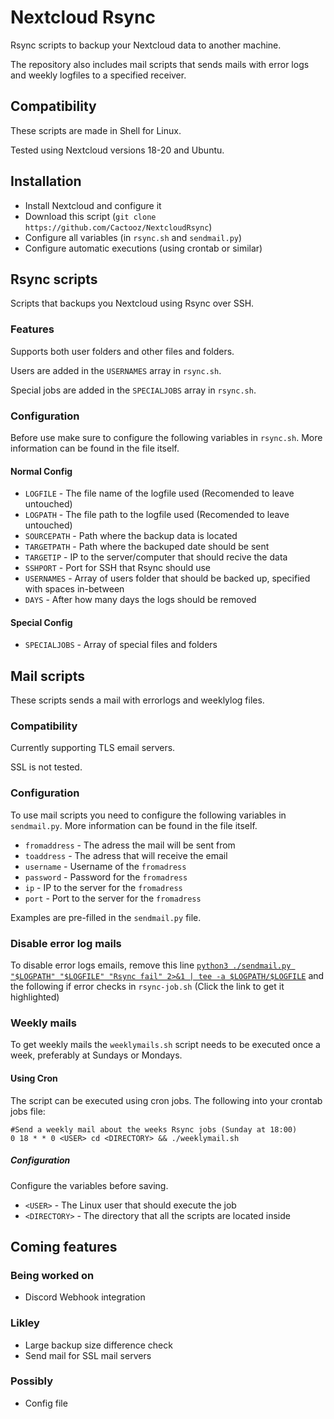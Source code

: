 # Nextcloud Rsync
Rsync scripts to backup your Nextcloud data to another machine.

The repository also includes mail scripts that sends mails with error logs and weekly logfiles to a specified receiver.

## Compatibility
These scripts are made in Shell for Linux.

Tested using Nextcloud versions 18-20 and Ubuntu.

## Installation
* Install Nextcloud and configure it
* Download this script (`git clone https://github.com/Cactooz/NextcloudRsync`)
* Configure all variables (in `rsync.sh` and `sendmail.py`)
* Configure automatic executions (using crontab or similar)

## Rsync scripts
Scripts that backups you Nextcloud using Rsync over SSH.

### Features
Supports both user folders and other files and folders.

Users are added in the `USERNAMES` array in `rsync.sh`.

Special jobs are added in the `SPECIALJOBS` array in `rsync.sh`.

### Configuration
Before use make sure to configure the following variables in `rsync.sh`.
More information can be found in the file itself.

#### Normal Config
* `LOGFILE` - The file name of the logfile used (Recomended to leave untouched)
* `LOGPATH` - The file path to the logfile used (Recomended to leave untouched)
* `SOURCEPATH` - Path where the backup data is located
* `TARGETPATH` - Path where the backuped date should be sent
* `TARGETIP` - IP to the server/computer that should recive the data
* `SSHPORT` - Port for SSH that Rsync should use
* `USERNAMES` - Array of users folder that should be backed up, specified with spaces in-between
* `DAYS` - After how many days the logs should be removed

#### Special Config
* `SPECIALJOBS` - Array of special files and folders

## Mail scripts
These scripts sends a mail with errorlogs and weeklylog files.

### Compatibility
Currently supporting TLS email servers.

SSL is not tested.

### Configuration
To use mail scripts you need to configure the following variables in `sendmail.py`.
More information can be found in the file itself.

* `fromaddress` - The adress the mail will be sent from
* `toaddress` - The adress that will receive the email
* `username` - Username of the `fromadress`
* `password` - Password for the `fromadress`
* `ip` - IP to the server for the `fromadress`
* `port` - Port to the server for the `fromadress`

Examples are pre-filled in the `sendmail.py` file.

### Disable error log mails
To disable error logs emails, remove this line
[`python3 ./sendmail.py "$LOGPATH" "$LOGFILE" "Rsync fail" 2>&1 | tee -a $LOGPATH/$LOGFILE`](https://github.com/Cactooz/NextcloudRsync/blob/0e87681c298fad22b9c887cd9d42425c03f5c36e/rsync-job.sh#L78-L90)
and the following if error checks in `rsync-job.sh`
(Click the link to get it highlighted)

### Weekly mails
To get weekly mails the `weeklymails.sh` script needs to be executed once a week, preferably at Sundays or Mondays.

#### Using Cron
The script can be executed using cron jobs.
The following into your crontab jobs file:
```
#Send a weekly mail about the weeks Rsync jobs (Sunday at 18:00)
0 18 * * 0 <USER> cd <DIRECTORY> && ./weeklymail.sh
```
##### Configuration
Configure the variables before saving.
* `<USER>` - The Linux user that should execute the job
* `<DIRECTORY>` - The directory that all the scripts are located inside

## Coming features

### Being worked on
* Discord Webhook integration

### Likley
* Large backup size difference check
* Send mail for SSL mail servers

### Possibly
* Config file
